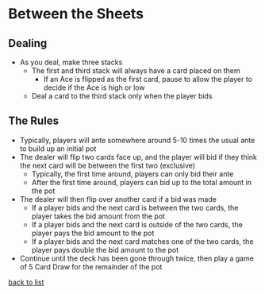 # Between the Sheets

## Dealing
- As you deal, make three stacks
    - The first and third stack will always have a card placed on them
        - If an Ace is flipped as the first card, pause to allow the player to decide if the Ace is high or low
    - Deal a card to the third stack only when the player bids

## The Rules
- Typically, players will ante somewhere around 5-10 times the usual ante to build up an initial pot
- The dealer will flip two cards face up, and the player will bid if they think the next card will be between the first two (exclusive)
    - Typically, the first time around, players can only bid their ante
    - After the first time around, players can bid up to the total amount in the pot
- The dealer will then flip over another card if a bid was made
    - If a player bids and the next card is between the two cards, the player takes the bid amount from the pot
    - If a player bids and the next card is outside of the two cards, the player pays the bid amount to the pot
    - If a player bids and the next card matches one of the two cards, the player pays double the bid amount to the pot
- Continue until the deck has been gone through twice, then play a game of 5 Card Draw for the remainder of the pot 

[back to list](README.md)
